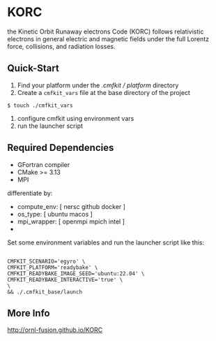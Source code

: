 
# KORC


 the Kinetic Orbit Runaway electrons Code (KORC) follows relativistic electrons in general electric and magnetic fields under the full Lorentz force, collisions, and radiation losses.


## Quick-Start

1. Find your platform under the _.cmfkit / platform_ directory
1. Create a `cmfkit_vars` file at the base directory of the project

```
$ touch ./cmfkit_vars
```

1. configure cmfkit using environment vars
1. run the launcher script


## Required Dependencies

- GFortran compiler
- CMake >= 3.13
- MPI



differentiate by:
- compute_env:   [ nersc github docker ]
- os_type:       [ ubuntu macos ]
- mpi_wrapper:   [ openmpi mpich intel ]
-

Set some environment variables and run the launcher script like this:

```

CMFKIT_SCENARIO='egyro' \
CMFKIT_PLATFORM='readybake' \
CMFKIT_READYBAKE_IMAGE_SEED='ubuntu:22.04' \
CMFKIT_READYBAKE_INTERACTIVE='true' \
\
&& ./.cmfkit_base/launch

```

## More Info

http://ornl-fusion.github.io/KORC

